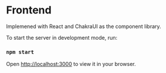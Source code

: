 # Frontend
Implemened with React and ChakraUI as the component library.


To start the server in development mode, run:
### `npm start`

Open [http://localhost:3000](http://localhost:3000) to view it in your browser.